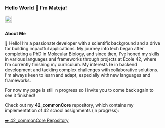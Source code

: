 ### Hello World 👋 I'm Mateja!

<a href="https://www.linkedin.com/in/mremenaric">
<img align="left" alt="Mateja" width="22px" src="https://cdn.jsdelivr.net/npm/simple-icons@v3/icons/linkedin.svg" />
</a>
<br />

<br />

**About Me**

👋 Hello! I’m a passionate developer with a scientific background and a drive for building impactful applications. My journey into tech began after completing a PhD in Molecular Biology, and since then, I've honed my skills in various languages and frameworks through projects at École 42, where I’m currently finishing my curriculum. My interests lie in backend development and tackling complex challenges with collaborative solutions. I'm always keen to learn and adapt, especially with new languages and frameworks.

For now my page is still in progress so I invite you to come back again to see it finished!

Check out my **42_commonCore** repository, which contains my implementation of 42 school assignments (in progress):

[➡️ 42_commonCore Repository](https://github.com/MateyaRH/42_commonCore)
<!--
**MateyaRH/MateyaRH** is a ✨ _special_ ✨ repository because its `README.md` (this file) appears on your GitHub profile.

Here are some ideas to get you started:

- 🔭 I’m currently working on ...
- 🌱 I’m currently learning ...
- 👯 I’m looking to collaborate on ...
- 🤔 I’m looking for help with ...
- 💬 Ask me about ...
- 📫 How to reach me: ...
- 😄 Pronouns: ...
- ⚡ Fun fact: ...
-->
